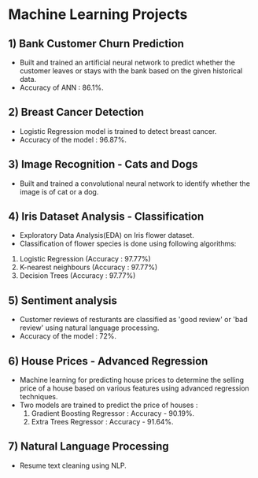 # Machine Learning Projects
## 1) Bank Customer Churn Prediction
- Built and trained an artificial neural network to predict whether the customer leaves or stays with the bank based on the given historical data.
- Accuracy of ANN : 86.1%.
## 2) Breast Cancer Detection
- Logistic Regression model is trained to detect breast cancer.
- Accuracy of the model : 96.87%.
## 3) Image Recognition - Cats and Dogs
- Built and trained a convolutional neural network to identify whether the image is of cat or a dog. 
## 4) Iris Dataset Analysis - Classification
- Exploratory Data Analysis(EDA) on Iris flower dataset.
- Classification of flower species is done using following algorithms:
1. Logistic Regression (Accuracy : 97.77%)
2. K-nearest neighbours (Accuracy : 97.77%)
3. Decision Trees (Accuracy : 97.77%)
## 5) Sentiment analysis
- Customer reviews of resturants are classified as 'good review' or 'bad review' using natural language processing.
- Accuracy of the model : 72%.
## 6) House Prices - Advanced Regression
- Machine learning for predicting house prices to determine the selling price of a house based on various features using advanced regression techniques.
- Two models are trained to predict the price of houses : 
    1. Gradient Boosting Regressor : Accuracy - 90.19%.
    2. Extra Trees Regressor : Accuracy - 91.64%.
## 7) Natural Language Processing
- Resume text cleaning using NLP.
